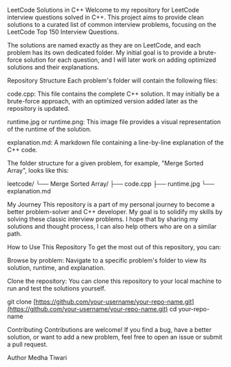 LeetCode Solutions in C++
Welcome to my repository for LeetCode interview questions solved in C++. This project aims to provide clean solutions to a curated list of common interview problems, focusing on the LeetCode Top 150 Interview Questions.

The solutions are named exactly as they are on LeetCode, and each problem has its own dedicated folder. My initial goal is to provide a brute-force solution for each question, and I will later work on adding optimized solutions and their explanations.

Repository Structure
Each problem's folder will contain the following files:

code.cpp: This file contains the complete C++ solution. It may initially be a brute-force approach, with an optimized version added later as the repository is updated.

runtime.jpg or runtime.png: This image file provides a visual representation of the runtime of the solution.

explanation.md: A markdown file containing a line-by-line explanation of the C++ code.

The folder structure for a given problem, for example, "Merge Sorted Array", looks like this:

leetcode/
└── Merge Sorted Array/
    ├── code.cpp
    ├── runtime.jpg
    └── explanation.md

My Journey
This repository is a part of my personal journey to become a better problem-solver and C++ developer. My goal is to solidify my skills by solving these classic interview problems. I hope that by sharing my solutions and thought process, I can also help others who are on a similar path.

How to Use This Repository
To get the most out of this repository, you can:

Browse by problem: Navigate to a specific problem's folder to view its solution, runtime, and explanation.

Clone the repository: You can clone this repository to your local machine to run and test the solutions yourself.

git clone [https://github.com/your-username/your-repo-name.git](https://github.com/your-username/your-repo-name.git)
cd your-repo-name

Contributing
Contributions are welcome! If you find a bug, have a better solution, or want to add a new problem, feel free to open an issue or submit a pull request.

Author
Medha Tiwari

